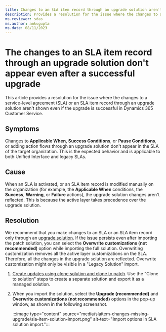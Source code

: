 ```yaml
---
title: Changes to an SLA item record through an upgrade solution aren't shown in Dynamics 365 Customer Service
description: Provides a resolution for the issue where the changes to an SLA item record through an upgrade solution don't appear even after a successful upgrade in Microsoft Dynamics 365 Customer Service.
ms.reviewer: sdas
ms.author: ankugupta
ms.date: 08/11/2023
---
```

# The changes to an SLA item record through an upgrade solution don't appear even after a successful upgrade

This article provides a resolution for the issue where the changes to a service-level agreement (SLA) or an SLA item record through an upgrade solution aren't shown even if the upgrade is successful in Dynamics 365 Customer Service.

## Symptoms

Changes to **Applicable When**, **Success Conditions**, or **Pause Conditions**, or adding action flows through an upgrade solution don't appear in the SLA of the target organization. This is the expected behavior and is applicable to both Unified Interface and legacy SLAs.

## Cause

When an SLA is activated, or an SLA item record is modified manually on the organization (for example, the **Applicable When** conditions, the **Success**, **Warning**, or **Failure** actions), the upgrade solution changes aren't reflected. This is because the active layer takes precedence over the upgrade solution.

## Resolution

We recommend that you make changes to an SLA or an SLA item record only through an [upgrade solution](/dynamics365/customer-service/export-import-solution?tabs=customerserviceadmincenter#recommended-procedure-for-upgrading-a-solution). If the issue persists even after importing the patch solution, you can select the **Overwrite customizations (not recommended)** option while importing the full solution. Overwriting customization removes all the active layer customizations on the SLA. Therefore, all the changes in the upgrade solution are reflected. Overwrite customization might only be visible in a "Legacy Solution" import.

1. [Create updates using clone solution and clone to patch](/power-platform/alm/update-solutions-alm#creating-updates-using-clone-solution-and-clone-to-patch). Use the "Clone to solution" steps to create a separate solution and export it as a managed solution.

2. When you import the solution, select the **Upgrade (recommended)** and **Overwrite customizations (not recommended)** options in the pop-up window, as shown in the following screenshot.

   :::image type="content" source="media/slaitem-changes-missing-upgrade/sla-item-solution-import.png" alt-text="Import options in SLA solution import.":::
